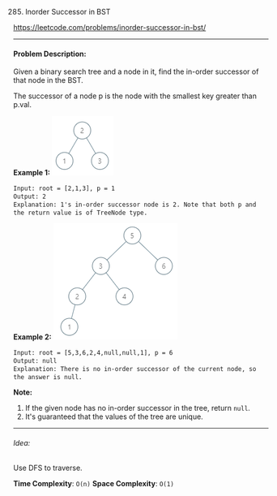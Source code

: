 285. Inorder Successor in BST

https://leetcode.com/problems/inorder-successor-in-bst/

---

#### Problem Description:

Given a binary search tree and a node in it, find the in-order successor of that node in the BST.

The successor of a node p is the node with the smallest key greater than p.val.

**Example 1:**
![image](285_example_1.png)

```
Input: root = [2,1,3], p = 1
Output: 2
Explanation: 1's in-order successor node is 2. Note that both p and the return value is of TreeNode type.
```

**Example 2:**
![image](285_example_2.png)

```
Input: root = [5,3,6,2,4,null,null,1], p = 6
Output: null
Explanation: There is no in-order successor of the current node, so the answer is null.
```

**Note:**

1. If the given node has no in-order successor in the tree, return `null`.
2. It's guaranteed that the values of the tree are unique.

---

###### Idea:

Use DFS to traverse.

**Time Complexity**: `O(n)`
**Space Complexity**: `O(1)`
